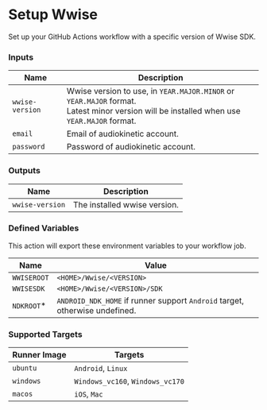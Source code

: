 # Setup Wwise

Set up your GitHub Actions workflow with a specific version of Wwise SDK.

### Inputs

| Name            | Description                                                                                                                                    |
| --------------- | ---------------------------------------------------------------------------------------------------------------------------------------------- |
| `wwise-version` | Wwise version to use, in `YEAR.MAJOR.MINOR` or `YEAR.MAJOR` format. <br/> Latest minor version will be installed when use `YEAR.MAJOR` format. |
| `email`         | Email of audiokinetic account.                                                                                                                 |
| `password`      | Password of audiokinetic account.                                                                                                              |

### Outputs

| Name            | Description                  |
| --------------- | ---------------------------- |
| `wwise-version` | The installed wwise version. |

### Defined Variables

This action will export these environment variables to your workflow job.

| Name        | Value                                                                       |
| ----------- | --------------------------------------------------------------------------- |
| `WWISEROOT` | `<HOME>/Wwise/<VERSION>`                                                    |
| `WWISESDK`  | `<HOME>/Wwise/<VERSION>/SDK`                                                |
| `NDKROOT`\* | `ANDROID_NDK_HOME` if runner support `Android` target, otherwise undefined. |

### Supported Targets

| Runner Image | Targets                          |
| ------------ | -------------------------------- |
| `ubuntu`     | `Android`, `Linux`               |
| `windows`    | `Windows_vc160`, `Windows_vc170` |
| `macos`      | `iOS`, `Mac`                     |
